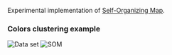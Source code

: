 Experimental implementation of [Self-Organizing Map](https://en.wikipedia.org/wiki/Self-organizing_map).

### Colors clustering example

![Data set](res/colors/data-set.png)
![SOM](res/colors/30x30_gaussian_func.png)

